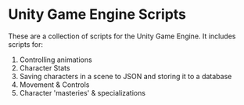 # Unity Game Engine Scripts
These are a collection of scripts for the Unity Game Engine.
It includes scripts for:
1. Controlling animations
2. Character Stats
3. Saving characters in a scene to JSON and storing it to a database
4. Movement & Controls
5. Character 'masteries' & specializations
